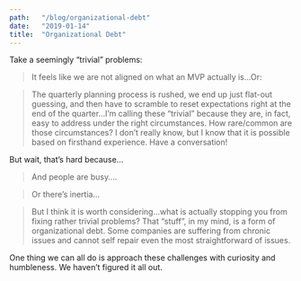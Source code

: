 ```yaml
---
path:	"/blog/organizational-debt"
date:	"2019-01-14"
title:	"Organizational Debt"
---
```


Take a seemingly “trivial” problems:


> It feels like we are not aligned on what an MVP actually is…Or:


> The quarterly planning process is rushed, we end up just flat-out guessing, and then have to scramble to reset expectations right at the end of the quarter…I’m calling these “trivial” because they are, in fact, easy to address under the right circumstances. How rare/common are those circumstances? I don’t really know, but I know that it is possible based on firsthand experience. Have a conversation!

But wait, that’s hard because…


> [](https://twitter.com/_b_a_r_b_/status/1084670796784558080?s=21)And people are busy….


> [](https://twitter.com/dmitryn/status/1084669798351482880?s=21)Or there’s inertia…


> [](https://twitter.com/borland/status/1084685980261539840?s=21)But I think it is worth considering…what is actually stopping you from fixing rather trivial problems? That “stuff”, in my mind, is a form of organizational debt. Some companies are suffering from chronic issues and cannot self repair even the most straightforward of issues.

One thing we can all do is approach these challenges with curiosity and humbleness. We haven’t figured it all out.


> [](https://twitter.com/brixen/status/1084660878576734208?s=21)
